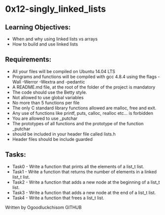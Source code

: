 # 0x12-singly_linked_lists

## Learning Objectives:

* When and why using linked lists vs arrays
* How to build and use linked lists

## Requirements:

* All your files will be compiled on Ubuntu 14.04 LTS
* Programs and functions will be compiled with gcc 4.8.4 using the flags -Wall -Werror -Wextra and -pedantic
* A README.md file, at the root of the folder of the project is mandatory
* The code should use the Betty style.
* Not allowed to use global variables
* No more than 5 functions per file
* The only C standard library functions allowed are malloc, free and exit.
* Any use of functions like printf, puts, calloc, realloc etc… is forbidden
* You are allowed to use _putchar
* The prototypes of all functions and the prototype of the function _putchar
* should be included in your header file called lists.h
* Header files should be include guarded

## Tasks:

* Task0 - Write a function that prints all the elements of a list_t list.
* Task1 - Write a function that returns the number of elements in a linked list_t list.
* Task2 - Write a function that adds a new node at the beginning of a list_t list.
* Task3 - Write a function that adds a new node at the end of a list_t list.
* Task4 - Write a function that frees a list_t list.

Written by
Ogoodluckchisom GITHUB
